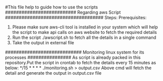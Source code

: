 #This file help to guide how to use the scripts
########################## Regarding aws Script ####################################
Steps:
Prerequisites:
1) Please make sure aws-cli tool is installed in your system which will help the script to make api calls on aws website to fetch the required details
2) Run the script ./awscript.sh to fetch all the details in a single command
3) Take the output in external file

############################ Monitoring linux system for its processes ################
As script is already packed in this repository.Put the script in crontab to fetch the details every 15 minutes as below:
*/15 * * * * ./monitoring.sh > output.csv
Above cmd will fetch the detail and generate the output in output.csv file 

